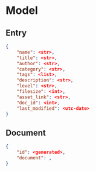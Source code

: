 # Model

## Entry

```json
{
    "name": <str>,
    "title": <str>,
    "author": <str>, 
    "category": <str>,
    "tags": <list>,
    "description": <str>,
    "level": <str>,
    "filesize": <int>,
    "asset_link": <str>,
    "doc_id": <int>,
    "last_modified": <utc-date>
}
```

## Document

```json
{
    "id": <generated>,
    "document": ,
}
```
